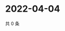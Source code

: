 # 2022-04-04

共 0 条

<!-- BEGIN WEIBO -->
<!-- 最后更新时间 Mon Apr 04 2022 01:06:21 GMT+0800 (China Standard Time) -->

<!-- END WEIBO -->
